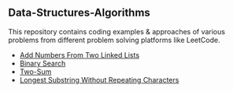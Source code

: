 <!DOCTYPE html>
<html>
<head>
<meta name="viewport" content="width=device-width, initial-scale=1">
<meta name="viewport" content="width=device-width, initial-scale=1, maximum-scale=1, user-scalable=no">
<link href="https://cdn.jsdelivr.net/npm/bootstrap@5.0.2/dist/css/bootstrap.min.css" rel="stylesheet" integrity="sha384-EVSTQN3/azprG1Anm3QDgpJLIm9Nao0Yz1ztcQTwFspd3yD65VohhpuuCOmLASjC" crossorigin="anonymous">
</head>
<body>
  <h2>Data-Structures-Algorithms</h2>
  <p>This repository contains coding examples & approaches of various problems from different problem solving platforms like LeetCode.</p>
  <div class="container-fluid">
    <ul>
      <li><a target="_blank" class="link-info" href="https://leetcode.com/problems/add-two-numbers/">Add Numbers From Two Linked Lists</a></li>
      <li><a target="_blank" class="link-info" href="https://leetcode.com/problems/binary-search/">Binary Search</a></li>
      <li><a target="_blank" class="link-info" href="https://leetcode.com/problems/two-sum/">Two-Sum</a></li>
      <li><a target="_blank" class="link-info" href="https://leetcode.com/problems/longest-substring-without-repeating-characters/">Longest Substring Without Repeating Characters</a></li>
    </ul>
  </div>

</body>
</html>

